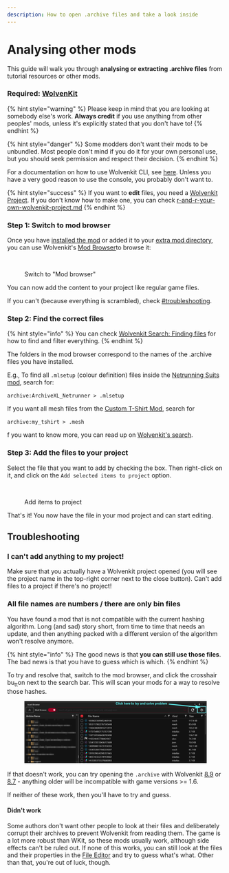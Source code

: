 ```yaml
---
description: How to open .archive files and take a look inside
---
```


# Analysing other mods

This guide will walk you through **analysing or extracting .archive files** from tutorial resources or other mods.

### Required: [WolvenKit](https://github.com/WolvenKit/WolvenKit/releases)

{% hint style="warning" %}
Please keep in mind that you are looking at somebody else's work. **Always credit** if you use anything from other peoples' mods, unless it's explicitly stated that you don't have to!
{% endhint %}

{% hint style="danger" %}
Some modders don't want their mods to be unbundled. Most people don't mind if you do it for your own personal use, but you should seek permission and respect their decision.
{% endhint %}

For a documentation on how to use Wolvenkit CLI, see [here](legacy-analysing-other-mods-with-wolvenkit-console.md). Unless you have a very good reason to use the console, you probably don't want to.

{% hint style="success" %}
If you want to **edit** files, you need a [Wolvenkit Project](https://app.gitbook.com/s/-MP_ozZVx2gRZUPXkd4r/wolvenkit-app/usage/wolvenkit-projects). If you don't know how to make one, you can check [r-and-r-your-own-wolvenkit-project.md](../items-equipment/recolours-and-refits/r-and-r-your-own-wolvenkit-project.md "mention")
{% endhint %}

### Step 1: Switch to mod browser

Once you have [installed the mod](../../for-mod-users/users-modding-cyberpunk-2077/) or added it to your [extra mod directory](https://app.gitbook.com/s/-MP_ozZVx2gRZUPXkd4r/wolvenkit-app/settings#additional-mod-directory), you can use Wolvenkit's [Mod Browser](https://app.gitbook.com/s/-MP_ozZVx2gRZUPXkd4r/wolvenkit-app/editor/asset-browser#mod-browser "mention")to browse it:

<figure><img src="../../.gitbook/assets/view_mods_with_wkit.png" alt=""><figcaption><p>Switch to "Mod browser"</p></figcaption></figure>

You can now add the content to your project like regular game files.&#x20;

If you can't (because everything is scrambled), check [#troubleshooting](./#troubleshooting "mention").

### Step 2: Find the correct files

{% hint style="info" %}
You can check [Wolvenkit Search: Finding files](https://app.gitbook.com/s/-MP_ozZVx2gRZUPXkd4r/wolvenkit-app/usage/wolvenkit-search-finding-files "mention") for how to find and filter everything.
{% endhint %}

The folders in the mod browser correspond to the names of the .archive files you have installed.&#x20;

E.g., To find all `.mlsetup` (colour definition) files inside the [Netrunning Suits mod](../items-equipment/recolours-and-refits/), search for:

```
archive:ArchiveXL_Netrunner > .mlsetup
```

If you want all mesh files from the [Custom T-Shirt Mod](../items-equipment/adding-new-items/), search for

```
archive:my_tshirt > .mesh
```

f you want to know more, you can read up on [Wolvenkit's search](https://app.gitbook.com/s/-MP_ozZVx2gRZUPXkd4r/wolvenkit-app/usage/wolvenkit-search-finding-files).

### Step 3: Add the files to your project

Select the file that you want to add by checking the box. Then right-click on it, and click on the `Add selected items to project` option.

<figure><img src="../../.gitbook/assets/browsing_mods_add_to_project.png" alt=""><figcaption><p>Add items to project</p></figcaption></figure>

That's it! You now have the file in your mod project and can start editing.

## Troubleshooting

### I can't add anything to my project!

Make sure that you actually have a Wolvenkit project opened (you will see the project name in the top-right corner next to the close button). Can't add files to a project if there's no project!

### All file names are numbers / there are only bin files

You have found a mod that is not compatible with the current hashing algorithm. Long (and sad) story short, from time to time that needs an update, and then anything packed with a different version of the algorithm won't resolve anymore.

{% hint style="info" %}
The good news is that **you can still use those files**. The bad news is that you have to guess which is which.&#x20;
{% endhint %}

To try and resolve that, switch to the mod browser, and click the crosshair bu<sub>tt</sub>on next to the search bar. This will scan your mods for a way to resolve those hashes.

<figure><img src="../../.gitbook/assets/analysing_mods_broken_hashes.png" alt=""><figcaption></figcaption></figure>

If that doesn't work, you can try opening the `.archive` with Wolvenkit [8.9](https://github.com/WolvenKit/WolvenKit/releases/tag/8.9.0) or [8.7](https://github.com/WolvenKit/WolvenKit/releases/tag/8.7.0) - anything older will be incompatible with game versions >= 1.6.&#x20;

If neither of these work, then you'll have to try and guess.

#### Didn't work

Some authors don't want other people to look at their files and deliberately corrupt their archives to prevent Wolvenkit from reading them. The game is a lot more robust than WKit, so these mods usually work, although side effects can't be ruled out. If none of this works, you can still look at the files and their properties in the [File Editor](https://app.gitbook.com/s/-MP_ozZVx2gRZUPXkd4r/wolvenkit-app/editor/file-editor "mention") and try to guess what's what. Other than that, you're out of luck, though.
